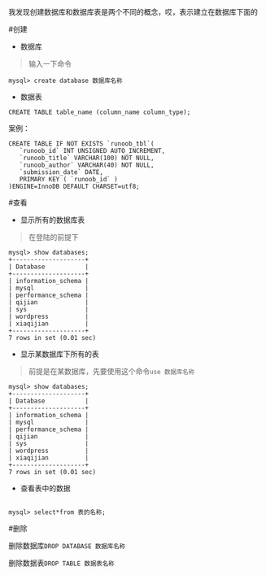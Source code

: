 我发现创建数据库和数据库表是两个不同的概念，哎，表示建立在数据库下面的

#创建

- 数据库

> 输入一下命令

```
mysql> create database 数据库名称
```
- 数据表
```
CREATE TABLE table_name (column_name column_type);
```
案例：
```
CREATE TABLE IF NOT EXISTS `runoob_tbl`(
   `runoob_id` INT UNSIGNED AUTO_INCREMENT,
   `runoob_title` VARCHAR(100) NOT NULL,
   `runoob_author` VARCHAR(40) NOT NULL,
   `submission_date` DATE,
   PRIMARY KEY ( `runoob_id` )
)ENGINE=InnoDB DEFAULT CHARSET=utf8;
```



#查看

- 显示所有的数据库表
> 在登陆的前提下

```mysql
mysql> show databases;
+--------------------+
| Database           |
+--------------------+
| information_schema |
| mysql              |
| performance_schema |
| qijian             |
| sys                |
| wordpress          |
| xiaqijian          |
+--------------------+
7 rows in set (0.01 sec)
```
- 显示某数据库下所有的表
> 前提是在某数据库，先要使用这个命令`use 数据库名称`
```mysql
mysql> show databases;
+--------------------+
| Database           |
+--------------------+
| information_schema |
| mysql              |
| performance_schema |
| qijian             |
| sys                |
| wordpress          |
| xiaqijian          |
+--------------------+
7 rows in set (0.01 sec)
```
- 查看表中的数据
```mysql

mysql> select*from 表的名称;
```
#删除

删除数据库`DROP DATABASE 数据库名称`

删除数据表`DROP TABLE 数据表名称`



